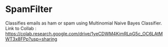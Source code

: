 # SpamFilter
Classifies emails as ham or spam using Multinomial Naive Bayes Classifier. 
Link to Collab : https://colab.research.google.com/drive/1yeCDWM4KimRLpG5c_OC6LAtMWT3x8FPp?usp=sharing
